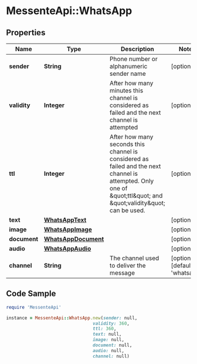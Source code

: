 # MessenteApi::WhatsApp

## Properties

Name | Type | Description | Notes
------------ | ------------- | ------------- | -------------
**sender** | **String** | Phone number or alphanumeric sender name | [optional] 
**validity** | **Integer** | After how many minutes this channel is   considered as failed and the next channel is attempted | [optional] 
**ttl** | **Integer** | After how many seconds this channel is considered as failed and the next channel is attempted.       Only one of \&quot;ttl\&quot; and \&quot;validity\&quot; can be used. | [optional] 
**text** | [**WhatsAppText**](WhatsAppText.md) |  | [optional] 
**image** | [**WhatsAppImage**](WhatsAppImage.md) |  | [optional] 
**document** | [**WhatsAppDocument**](WhatsAppDocument.md) |  | [optional] 
**audio** | [**WhatsAppAudio**](WhatsAppAudio.md) |  | [optional] 
**channel** | **String** | The channel used to deliver the message | [optional] [default to &#39;whatsapp&#39;]

## Code Sample

```ruby
require 'MessenteApi'

instance = MessenteApi::WhatsApp.new(sender: null,
                                 validity: 360,
                                 ttl: 360,
                                 text: null,
                                 image: null,
                                 document: null,
                                 audio: null,
                                 channel: null)
```


